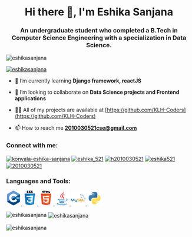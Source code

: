 
<!--
**Eshikasanjana/Eshikasanjana** is a ✨ _special_ ✨ repository because its `README.md` (this file) appears on your GitHub profile.

Here are some ideas to get you started:

- 🔭 I’m currently working on ...
- 🌱 I’m currently learning ...
- 👯 I’m looking to collaborate on ...
- 🤔 I’m looking for help with ...
- 💬 Ask me about ...
- 📫 How to reach me: ...
- 😄 Pronouns: ...
- ⚡ Fun fact: ...
-->
<h1 align="center">Hi there 👋, I'm Eshika Sanjana</h1>
<h3 align="center">An undergraduate student who completed a B.Tech in Computer Science Engineering with a specialization in Data Science.</h3>

<p align="left"> <img src="https://komarev.com/ghpvc/?username=eshikasanjana&label=Profile%20views&color=0e75b6&style=flat" alt="eshikasanjana" /> </p>

<p align="left"> <a href="https://github.com/ryo-ma/github-profile-trophy"><img src="https://github-profile-trophy.vercel.app/?username=eshikasanjana" alt="eshikasanjana" /></a> </p>

- 🌱 I’m currently learning **Django framework, reactJS**

- 👯 I’m looking to collaborate on **Data Science projects and Frontend applications**

- 👨‍💻 All of my projects are available at [https://github.com/KLH-Coders](https://github.com/KLH-Coders)

- 📫 How to reach me **2010030521cse@gmail.com**

<h3 align="left">Connect with me:</h3>
<p align="left">
<a href="https://linkedin.com/in/konyala-eshika-sanjana" target="blank"><img align="center" src="https://raw.githubusercontent.com/rahuldkjain/github-profile-readme-generator/master/src/images/icons/Social/linked-in-alt.svg" alt="konyala-eshika-sanjana" height="30" width="40" /></a>
<a href="https://www.codechef.com/users/eshika_521" target="blank"><img align="center" src="https://cdn.jsdelivr.net/npm/simple-icons@3.1.0/icons/codechef.svg" alt="eshika_521" height="30" width="40" /></a>
<a href="https://www.hackerrank.com/h2010030521" target="blank"><img align="center" src="https://raw.githubusercontent.com/rahuldkjain/github-profile-readme-generator/master/src/images/icons/Social/hackerrank.svg" alt="h2010030521" height="30" width="40" /></a>
<a href="https://codeforces.com/profile/eshika521" target="blank"><img align="center" src="https://raw.githubusercontent.com/rahuldkjain/github-profile-readme-generator/master/src/images/icons/Social/codeforces.svg" alt="eshika521" height="30" width="40" /></a>
<a href="https://www.leetcode.com/2010030521" target="blank"><img align="center" src="https://raw.githubusercontent.com/rahuldkjain/github-profile-readme-generator/master/src/images/icons/Social/leet-code.svg" alt="2010030521" height="30" width="40" /></a>
</p>

<h3 align="left">Languages and Tools:</h3>
<p align="left"> <a href="https://www.w3schools.com/cpp/" target="_blank" rel="noreferrer"> <img src="https://raw.githubusercontent.com/devicons/devicon/master/icons/cplusplus/cplusplus-original.svg" alt="cplusplus" width="40" height="40"/> </a> <a href="https://www.w3schools.com/css/" target="_blank" rel="noreferrer"> <img src="https://raw.githubusercontent.com/devicons/devicon/master/icons/css3/css3-original-wordmark.svg" alt="css3" width="40" height="40"/> </a> <a href="https://www.w3.org/html/" target="_blank" rel="noreferrer"> <img src="https://raw.githubusercontent.com/devicons/devicon/master/icons/html5/html5-original-wordmark.svg" alt="html5" width="40" height="40"/> </a> <a href="https://www.java.com" target="_blank" rel="noreferrer"> <img src="https://raw.githubusercontent.com/devicons/devicon/master/icons/java/java-original.svg" alt="java" width="40" height="40"/> </a> <a href="https://www.mysql.com/" target="_blank" rel="noreferrer"> <img src="https://raw.githubusercontent.com/devicons/devicon/master/icons/mysql/mysql-original-wordmark.svg" alt="mysql" width="40" height="40"/> </a> <a href="https://www.python.org" target="_blank" rel="noreferrer"> <img src="https://raw.githubusercontent.com/devicons/devicon/master/icons/python/python-original.svg" alt="python" width="40" height="40"/> </a> </p>

<p><img align="left" src="https://github-readme-stats.vercel.app/api/top-langs?username=eshikasanjana&show_icons=true&locale=en&layout=compact" alt="eshikasanjana" /></p>

<p>&nbsp;<img align="center" src="https://github-readme-stats.vercel.app/api?username=eshikasanjana&show_icons=true&locale=en" alt="eshikasanjana" /></p>

<p><img align="center" src="https://github-readme-streak-stats.herokuapp.com/?user=eshikasanjana&" alt="eshikasanjana" /></p>
